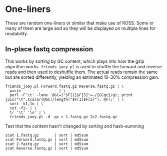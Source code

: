 # One-liners

These are random one-liners or similar that make use of ROSS.
Some or many of them are large and so they will be displayed on multiple lines for readability.

## In-place fastq compression

This works by sorting by GC content, which plays into how the gzip algorithm works.
`friends_joey.pl` is used to shuffle the forward and reverse reads and then used to
deshuffle them.  The actual reads remain the same but are sorted differently, yielding
an estimated 10-30% compression gain.

    friends_joey.pl Forward.fastq.gz Reverse.fastq.gz | \
      paste - - - - - - - - | \
      perl -F'\t' -lane '@GC=("$F[1]$F[5]"=~/[GCgc]/g); print join("\t",scalar(@GC)/length("$F[1]$F[5]"), @F);' | \
      sort -k1,1n | \
      cut -f2- | \
      tr '\t' '\n' | \
      friends_joey.pl -d -gz > 1.fastq.gz 2>2.fastq.gz

Test that the content hasn't changed by sorting and hash-summing

    zcat 1.fastq.gz       | sort | md5sum
    zcat Forward.fastq.gz | sort | md5sum
    zcat 2.fastq.gz       | sort | md5sum
    zcat Reverse.fastq.gz | sort | md5sum

